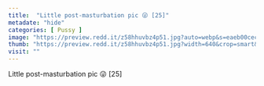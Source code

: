 ```yaml
---
title:  "Little post-masturbation pic 😜 [25]"
metadate: "hide"
categories: [ Pussy ]
image: "https://preview.redd.it/z58hhuvbz4p51.jpg?auto=webp&s=eaeb00cec3fa78c065bbf531eec483eda6ad0efa"
thumb: "https://preview.redd.it/z58hhuvbz4p51.jpg?width=640&crop=smart&auto=webp&s=08fa41b1b227055a65cba1f6a5483c6001fe242d"
visit: ""
---
```

Little post-masturbation pic 😜 [25]

